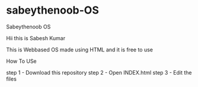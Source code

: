 # sabeythenoob-OS
Sabeythenoob OS


Hii this is Sabesh Kumar

This is Webbased OS made using HTML 
and it is free to use 

How To USe

step 1 - Download this repository 
step 2 - Open INDEX.html
step 3 - Edit the files
